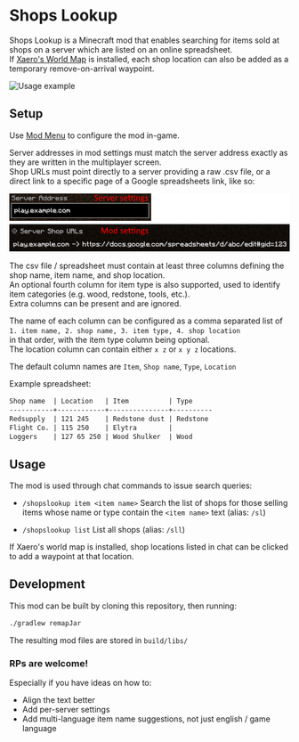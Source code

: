 # Shops Lookup

Shops Lookup is a Minecraft mod that enables searching for items sold at shops on a server which are listed on an online spreadsheet.<br>
If [Xaero's World Map](https://legacy.curseforge.com/minecraft/mc-mods/xaeros-world-map) is installed, each shop location can also be added as a temporary remove-on-arrival waypoint. 

![Usage example](/images/usage_example.gif)

## Setup
Use [Mod Menu](https://modrinth.com/mod/modmenu) to configure the mod in-game.

Server addresses in mod settings must match the server address exactly as they are written in the multiplayer screen.<br>
Shop URLs must point directly to a server providing a raw .csv file, or a direct link to a specific page of a Google spreadsheets link, like so:

![Server address and shop URL setup](/images/server_address_setup.png)

The csv file / spreadsheet must contain at least three columns defining the shop name, item name, and shop location.<br>
An optional fourth column for item type is also supported, used to identify item categories (e.g. wood, redstone, tools, etc.).<br>
Extra columns can be present and are ignored.

The name of each column can be configured as a comma separated list of<br>
`1. item name, 2. shop name, 3. item type, 4. shop location`<br>
in that order, with the item type column being optional.<br>
The location column can contain either `x z` or `x y z` locations.

The default column names are `Item`, `Shop name`, `Type`, `Location`

Example spreadsheet:
```
Shop name  | Location   | Item          | Type
-----------+------------+---------------+----------
Redsupply  | 121 245    | Redstone dust | Redstone
Flight Co. | 115 250    | Elytra        | 
Loggers    | 127 65 250 | Wood Shulker  | Wood
```

## Usage

The mod is used through chat commands to issue search queries: 

- `/shopslookup item <item name>`  Search the list of shops for those selling items whose name or type contain the `<item name>` text (alias: `/sl`)

- `/shopslookup list` List all shops (alias: `/sll`)

If Xaero's world map is installed, shop locations listed in chat can be clicked to add a waypoint at that location.

## Development

This mod can be built by cloning this repository, then running:

```sh
./gradlew remapJar
```

The resulting mod files are stored in `build/libs/`

### RPs are welcome!
Especially if you have ideas on how to:
- Align the text better 
- Add per-server settings
- Add multi-language item name suggestions, not just english / game language